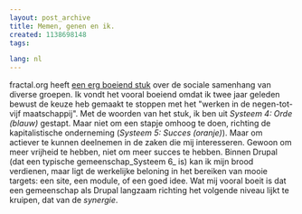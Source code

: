 ```yaml
---
layout: post_archive
title: Memen, genen en ik.
created: 1138698148
tags:

lang: nl
---
```

fractal.org heeft [een erg boeiend stuk](http://www.fractal.org/Bewustzijns-Besturings-Model/Spiral-dynamics.htm) over de sociale samenhang van diverse groepen. Ik vondt het vooral boeiend omdat ik twee jaar geleden bewust de keuze heb gemaakt te stoppen met het "werken in de negen-tot-vijf maatschappij". Met de woorden van het stuk, ik ben uit _Systeem 4: Orde (blauw)_ gestapt. Maar niet om een stapje omhoog te doen, richting de kapitalistische onderneming (_Systeem 5: Succes (oranje)_). Maar om actiever te kunnen deelnemen in de zaken die mij interesseren. Gewoon om meer vrijheid te hebben, niet om meer succes te hebben. Binnen Drupal (dat een typische gemeenschap_Systeem 6_ is) kan ik mijn brood verdienen, maar ligt de werkelijke beloning in het bereiken van mooie targets: een site, een module, of een goed idee. Wat mij vooral boeit is dat een gemeenschap als Drupal langzaam richting het volgende niveau lijkt te kruipen, dat van de _synergie_. 
